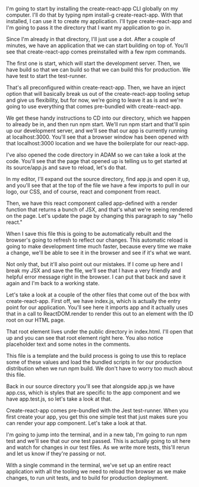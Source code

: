 I'm going to start by installing the create-react-app CLI globally on my computer. I'll do that by typing npm install-g create-react-app. With that installed, I can use it to create my application. I'll type create-react-app and I'm going to pass it the directory that I want my application to go in.

Since I'm already in that directory, I'll just use a dot. After a couple of minutes, we have an application that we can start building on top of. You'll see that create-react-app comes preinstalled with a few npm commands.

The first one is start, which will start the development server. Then, we have build so that we can build so that we can build this for production. We have test to start the test-runner.

That's all preconfigured within create-react-app. Then, we have an inject option that will basically break us out of the create-react-app tooling setup and give us flexibility, but for now, we're going to leave it as is and we're going to use everything that comes pre-bundled with create-react-app.

We get these handy instructions to CD into our directory, which we happen to already be in, and then run npm start. We'll run npm start and that'll spin up our development server, and we'll see that our app is currently running at localhost:3000. You'll see that a browser window has been opened with that localhost:3000 location and we have the boilerplate for our react-app.

I've also opened the code directory in ADAM so we can take a look at the code. You'll see that the page that opened up is telling us to get started at its source/app.js and save to reload, let's do that.

In my editor, I'll expand out the source directory, find app.js and open it up, and you'll see that at the top of the file we have a few imports to pull in our logo, our CSS, and of course, react and component from react.

Then, we have this react component called app-defined with a render function that returns a bunch of JSX, and that's what we're seeing rendered on the page. Let's update the page by changing this paragraph to say "hello react."

When I save this file this is going to be automatically rebuilt and the browser's going to refresh to reflect our changes. This automatic reload is going to make development time much faster, because every time we make a change, we'll be able to see it in the browser and see if it's what we want.

Not only that, but it'll also point out our mistakes. If I come up here and I break my JSX and save the file, we'll see that I have a very friendly and helpful error message right in the browser. I can put that back and save it again and I'm back to a working state.

Let's take a look at a couple of the other files that come out of the box with create-react-app. First off, we have index.js, which is actually the entry point for our application. You'll see here it imports app and it actually uses that in a call to ReactDOM.render to render this out to an element with the ID root on our HTML page.

That root element lives under the public directory in index.html. I'll open that up and you can see that root element right here. You also notice placeholder text and some notes in the comments.

This file is a template and the build process is going to use this to replace some of these values and load the bundled scripts in for our production distribution when we run npm build. We don't have to worry too much about this file.

Back in our source directory you'll see that alongside app.js we have app.css, which is styles that are specific to the app component and we have app.test.js, so let's take a look at that.

Create-react-app comes pre-bundled with the Jest test-runner. When you first create your app, you get this one simple test that just makes sure you can render your app component. Let's take a look at that.

I'm going to jump into the terminal, and in a new tab, I'm going to run npm test and we'll see that our one test passed. This is actually going to sit here and watch for changes in our test files. As we write more tests, this'll rerun and let us know if they're passing or not.

With a single command in the terminal, we've set up an entire react application with all the tooling we need to reload the browser as we make changes, to run unit tests, and to build for production deployment.
